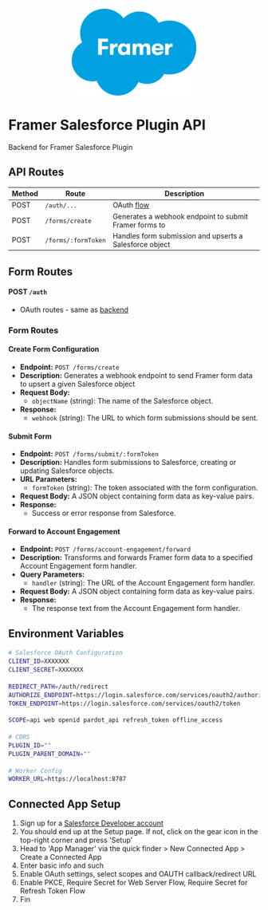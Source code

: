 <p align="center">
  <img src="./assets/logo.svg" alt="Framer x Salesforce Logo" width="250"/>
</p>

# Framer Salesforce Plugin API

Backend for Framer Salesforce Plugin

## API Routes

| Method | Route | Description |
|--------|-------|-------------|
| POST | `/auth/...` | OAuth [flow](https://github.com/framer/plugin-oauth) |
| POST | `/forms/create` | Generates a webhook endpoint to submit Framer forms to
| POST | `/forms/:formToken` | Handles form submission and upserts a Salesforce object |

## Form Routes

#### POST `/auth`
- OAuth routes - same as [backend](https://github.com/framer/plugin-oauth)

### Form Routes

#### Create Form Configuration
- **Endpoint:** `POST /forms/create`
- **Description:** Generates a webhook endpoint to send Framer form data to upsert a given Salesforce object
- **Request Body:**
  - `objectName` (string): The name of the Salesforce object.
- **Response:**
  - `webhook` (string): The URL to which form submissions should be sent.

#### Submit Form
- **Endpoint:** `POST /forms/submit/:formToken`
- **Description:** Handles form submissions to Salesforce, creating or updating Salesforce objects.
- **URL Parameters:**
  - `formToken` (string): The token associated with the form configuration.
- **Request Body:** A JSON object containing form data as key-value pairs.
- **Response:**
  - Success or error response from Salesforce.

#### Forward to Account Engagement
- **Endpoint:** `POST /forms/account-engagement/forward`
- **Description:** Transforms and forwards Framer form data to a specified Account Engagement form handler.
- **Query Parameters:**
  - `handler` (string): The URL of the Account Engagement form handler.
- **Request Body:** A JSON object containing form data as key-value pairs.
- **Response:**
  - The response text from the Account Engagement form handler.

## Environment Variables

```bash
# Salesforce OAuth Configuration
CLIENT_ID=XXXXXXX
CLIENT_SECRET=XXXXXXX

REDIRECT_PATH=/auth/redirect
AUTHORIZE_ENDPOINT=https://login.salesforce.com/services/oauth2/authorize
TOKEN_ENDPOINT=https://login.salesforce.com/services/oauth2/token

SCOPE=api web openid pardot_api refresh_token offline_access

# CORS
PLUGIN_ID=""
PLUGIN_PARENT_DOMAIN=""

# Worker Config
WORKER_URL=https://localhost:8787

```

## Connected App Setup
1. Sign up for a [Salesforce Developer account](https://developer.salesforce.com/signup)
2. You should end up at the Setup page. If not, click on the gear icon in the top-right corner and press 'Setup'
3. Head to 'App Manager' via the quick finder > New Connected App > Create a Connected App
4. Enter basic info and such
5. Enable OAuth settings, select scopes and OAUTH callback/redirect URL
6. Enable PKCE, Require Secret for Web Server Flow, Require Secret for Refresh Token Flow
7. Fin
